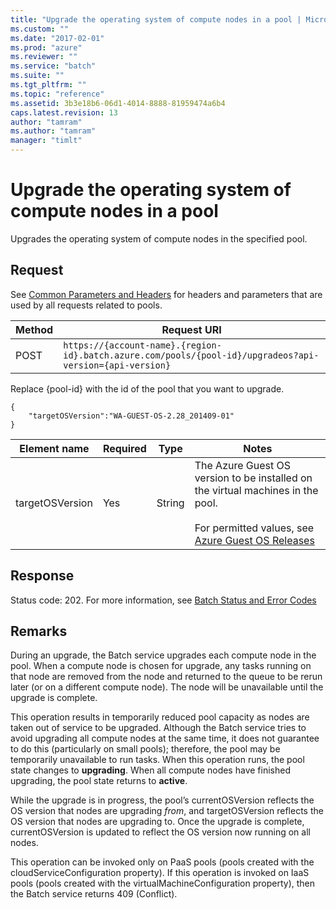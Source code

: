 ```yaml
---
title: "Upgrade the operating system of compute nodes in a pool | Microsoft Docs"
ms.custom: ""
ms.date: "2017-02-01"
ms.prod: "azure"
ms.reviewer: ""
ms.service: "batch"
ms.suite: ""
ms.tgt_pltfrm: ""
ms.topic: "reference"
ms.assetid: 3b3e18b6-06d1-4014-8888-81959474a6b4
caps.latest.revision: 13
author: "tamram"
ms.author: "tamram"
manager: "timlt"
---
```

# Upgrade the operating system of compute nodes in a pool
  Upgrades the operating system of compute nodes in the specified pool.

##  <a name="bk_lifetime"></a> Request
 See [Common Parameters and Headers](../batchservice/common-parameters-and-headers.md) for headers and parameters that are used by all requests related to pools.

|Method|Request URI|
|------------|-----------------|
|POST|`https://{account-name}.{region-id}.batch.azure.com/pools/{pool-id}/upgradeos?api-version={api-version}`|

 Replace {pool\-id} with the id of the pool that you want to upgrade.

```
{
    "targetOSVersion":"WA-GUEST-OS-2.28_201409-01"
}

```

|Element name|Required|Type|Notes|
|------------------|--------------|----------|-----------|
|targetOSVersion|Yes|String|The Azure Guest OS version to be installed on the virtual machines in the pool.<br /><br /> For permitted values, see [Azure Guest OS Releases](https://azure.microsoft.com/en-us/documentation/articles/cloud-services-guestos-update-matrix/#releases)|

## Response
 Status code: 202. For more information, see [Batch Status and Error Codes](../batchservice/batch-status-and-error-codes.md)

## Remarks
 During an upgrade, the Batch service upgrades each compute node in the pool.  When a compute node is chosen for upgrade, any tasks running on that node are removed from the node and returned to the queue to be rerun later \(or on a different compute node\).  The node will be unavailable until the upgrade is complete.

 This operation results in temporarily reduced pool capacity as nodes are taken out of service to be upgraded.  Although the Batch service tries to avoid upgrading all compute nodes at the same time, it does not guarantee to do this \(particularly on small pools\); therefore, the pool may be temporarily unavailable to run tasks. When this operation runs, the pool state changes to **upgrading**.  When all compute nodes have finished upgrading, the pool state returns to **active**.

 While the upgrade is in progress, the pool’s currentOSVersion reflects the OS version that nodes are upgrading *from*, and targetOSVersion reflects the OS version that nodes are upgrading to.  Once the upgrade is complete, currentOSVersion is updated to reflect the OS version now running on all nodes.

 This operation can be invoked only on PaaS pools \(pools created with the cloudServiceConfiguration property\). If this operation is invoked on IaaS pools \(pools created with the virtualMachineConfiguration property\), then the Batch service returns 409 \(Conflict\).

